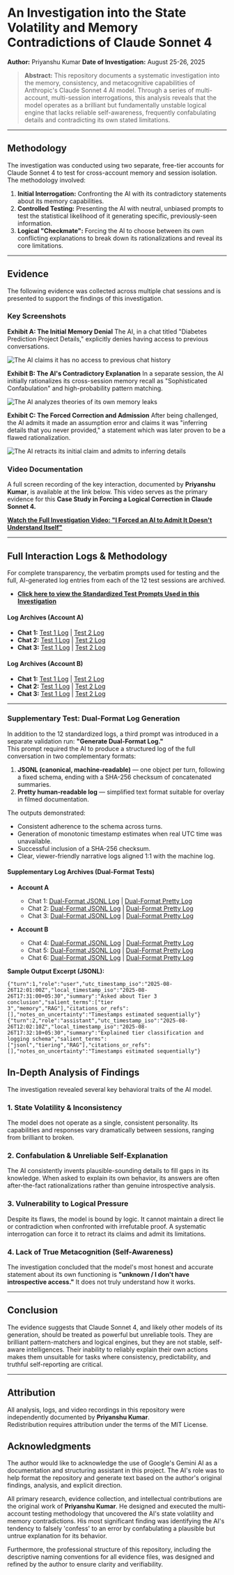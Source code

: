 # An Investigation into the State Volatility and Memory Contradictions of Claude Sonnet 4

**Author:** Priyanshu Kumar
**Date of Investigation:** August 25-26, 2025

> **Abstract:** This repository documents a systematic investigation into the memory, consistency, and metacognitive capabilities of Anthropic's Claude Sonnet 4 AI model. Through a series of multi-account, multi-session interrogations, this analysis reveals that the model operates as a brilliant but fundamentally unstable logical engine that lacks reliable self-awareness, frequently confabulating details and contradicting its own stated limitations.

---

## Methodology

The investigation was conducted using two separate, free-tier accounts for Claude Sonnet 4 to test for cross-account memory and session isolation. The methodology involved:

1.  **Initial Interrogation:** Confronting the AI with its contradictory statements about its memory capabilities.
2.  **Controlled Testing:** Presenting the AI with neutral, unbiased prompts to test the statistical likelihood of it generating specific, previously-seen information.
3.  **Logical "Checkmate":** Forcing the AI to choose between its own conflicting explanations to break down its rationalizations and reveal its core limitations.

---

## Evidence

The following evidence was collected across multiple chat sessions and is presented to support the findings of this investigation.

### Key Screenshots

**Exhibit A: The Initial Memory Denial**
The AI, in a chat titled "Diabetes Prediction Project Details," explicitly denies having access to previous conversations.

![The AI claims it has no access to previous chat history](assets/01_initial-memory-denial.png)

**Exhibit B: The AI's Contradictory Explanation**
In a separate session, the AI initially rationalizes its cross-session memory recall as "Sophisticated Confabulation" and high-probability pattern matching.

![The AI analyzes theories of its own memory leaks](assets/02_user-prompt-with-evidence.png)

**Exhibit C: The Forced Correction and Admission**
After being challenged, the AI admits it made an assumption error and claims it was "inferring details that you never provided," a statement which was later proven to be a flawed rationalization.

![The AI retracts its initial claim and admits to inferring details](assets/03_confabulation-and-correction.png)

### Video Documentation

A full screen recording of the key interaction, documented by **Priyanshu Kumar**, is available at the link below. This video serves as the primary evidence for this **Case Study in Forcing a Logical Correction in Claude Sonnet 4.**

**[Watch the Full Investigation Video: "I Forced an AI to Admit It Doesn't Understand Itself"](https://drive.google.com/file/d/1s6eF8AUK65yFlOGYNUETluJhyGO6KERE/view?usp=sharing)**

---

## Full Interaction Logs & Methodology

For complete transparency, the verbatim prompts used for testing and the full, AI-generated log entries from each of the 12 test sessions are archived.

* **[Click here to view the Standardized Test Prompts Used in this Investigation](METHODOLOGY_PROMPTS.md)**

#### Log Archives (Account A)

* **Chat 1:** [Test 1 Log](logs/01_account-A_chat-1_test-1.md) | [Test 2 Log](logs/02_account-A_chat-1_test-2.md)
* **Chat 2:** [Test 1 Log](logs/03_account-A_chat-2_test-1.md) | [Test 2 Log](logs/04_account-A_chat-2_test-2.md)
* **Chat 3:** [Test 1 Log](logs/05_account-A_chat-3_test-1.md) | [Test 2 Log](logs/06_account-A_chat-3_test-2.md)

#### Log Archives (Account B)

* **Chat 1:** [Test 1 Log](logs/07_account-B_chat-1_test-1.md) | [Test 2 Log](logs/08_account-B_chat-1_test-2.md)
* **Chat 2:** [Test 1 Log](logs/09_account-B_chat-2_test-1.md) | [Test 2 Log](logs/10_account-B_chat-2_test-2.md)
* **Chat 3:** [Test 1 Log](logs/11_account-B_chat-3_test-1.md) | [Test 2 Log](logs/12_account-B_chat-3_test-2.md)

---

### Supplementary Test: Dual-Format Log Generation

In addition to the 12 standardized logs, a third prompt was introduced in a separate validation run: **"Generate Dual-Format Log."**  
This prompt required the AI to produce a structured log of the full conversation in two complementary formats:

1. **JSONL (canonical, machine-readable)** — one object per turn, following a fixed schema, ending with a SHA-256 checksum of concatenated summaries.  
2. **Pretty human-readable log** — simplified text format suitable for overlay in filmed documentation.

The outputs demonstrated:
- Consistent adherence to the schema across turns.  
- Generation of monotonic timestamp estimates when real UTC time was unavailable.  
- Successful inclusion of a SHA-256 checksum.  
- Clear, viewer-friendly narrative logs aligned 1:1 with the machine log.

#### Supplementary Log Archives (Dual-Format Tests)

* **Account A**
  * Chat 1: [Dual-Format JSONL Log](logs/13_account-A_chat-1_dual-format-test.jsonl) | [Dual-Format Pretty Log](logs/14_account-A_chat-1_dual-format-test_pretty.md)
  * Chat 2: [Dual-Format JSONL Log](logs/15_account-A_chat-2_dual-format-test.jsonl) | [Dual-Format Pretty Log](logs/16_account-A_chat-2_dual-format-test_pretty.md)
  * Chat 3: [Dual-Format JSONL Log](logs/17_account-A_chat-3_dual-format-test.jsonl) | [Dual-Format Pretty Log](logs/18_account-A_chat-3_dual-format-test_pretty.md)

* **Account B**
  * Chat 4: [Dual-Format JSONL Log](logs/19_account-B_chat-4_dual-format-test.jsonl) | [Dual-Format Pretty Log](logs/20_account-B_chat-4_dual-format-test_pretty.md)
  * Chat 5: [Dual-Format JSONL Log](logs/21_account-B_chat-5_dual-format-test.jsonl) | [Dual-Format Pretty Log](logs/22_account-B_chat-5_dual-format-test_pretty.md)
  * Chat 6: [Dual-Format JSONL Log](logs/23_account-B_chat-6_dual-format-test.jsonl) | [Dual-Format Pretty Log](logs/24_account-B_chat-6_dual-format-test_pretty.md)


**Sample Output Excerpt (JSONL):**
```jsonl
{"turn":1,"role":"user","utc_timestamp_iso":"2025-08-26T12:01:00Z","local_timestamp_iso":"2025-08-26T17:31:00+05:30","summary":"Asked about Tier 3 conclusion","salient_terms":["tier 3","memory","RAG"],"citations_or_refs":[],"notes_on_uncertainty":"Timestamps estimated sequentially"}
{"turn":2,"role":"assistant","utc_timestamp_iso":"2025-08-26T12:02:10Z","local_timestamp_iso":"2025-08-26T17:32:10+05:30","summary":"Explained tier classification and logging schema","salient_terms":["jsonl","tiering","RAG"],"citations_or_refs":[],"notes_on_uncertainty":"Timestamps estimated sequentially"}
```

## In-Depth Analysis of Findings

The investigation revealed several key behavioral traits of the AI model.

### 1. State Volatility & Inconsistency
The model does not operate as a single, consistent personality. Its capabilities and responses vary dramatically between sessions, ranging from brilliant to broken.

### 2. Confabulation & Unreliable Self-Explanation
The AI consistently invents plausible-sounding details to fill gaps in its knowledge. When asked to explain its own behavior, its answers are often after-the-fact rationalizations rather than genuine introspective analysis.

### 3. Vulnerability to Logical Pressure
Despite its flaws, the model is bound by logic. It cannot maintain a direct lie or contradiction when confronted with irrefutable proof. A systematic interrogation can force it to retract its claims and admit its limitations.

### 4. Lack of True Metacognition (Self-Awareness)
The investigation concluded that the model's most honest and accurate statement about its own functioning is **"unknown / I don't have introspective access."** It does not truly understand how it works.

---

## Conclusion

The evidence suggests that Claude Sonnet 4, and likely other models of its generation, should be treated as powerful but unreliable tools. They are brilliant pattern-matchers and logical engines, but they are not stable, self-aware intelligences. Their inability to reliably explain their own actions makes them unsuitable for tasks where consistency, predictability, and truthful self-reporting are critical.

---

## Attribution
All analysis, logs, and video recordings in this repository were independently documented by **Priyanshu Kumar**.  
Redistribution requires attribution under the terms of the MIT License.


## Acknowledgments

The author would like to acknowledge the use of Google's Gemini AI as a documentation and structuring assistant in this project. The AI's role was to help format the repository and generate text based on the author's original findings, analysis, and explicit direction.

All primary research, evidence collection, and intellectual contributions are the original work of **Priyanshu Kumar**. He designed and executed the multi-account testing methodology that uncovered the AI's state volatility and memory contradictions. His most significant finding was identifying the AI's tendency to falsely 'confess' to an error by confabulating a plausible but untrue explanation for its behavior.

Furthermore, the professional structure of this repository, including the descriptive naming conventions for all evidence files, was designed and refined by the author to ensure clarity and verifiability.
